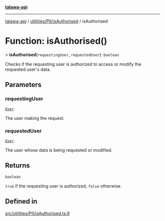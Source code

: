 [**talawa-api**](../../../../README.md)

***

[talawa-api](../../../../modules.md) / [utilities/PII/isAuthorised](../README.md) / isAuthorised

# Function: isAuthorised()

\> **isAuthorised**(`requestingUser`, `requestedUser`): `boolean`

Checks if the requesting user is authorized to access or modify the requested user's data.

## Parameters

### requestingUser

[`User`](../../../../types/generatedGraphQLTypes/type-aliases/User.md)

The user making the request.

### requestedUser

[`User`](../../../../types/generatedGraphQLTypes/type-aliases/User.md)

The user whose data is being requested or modified.

## Returns

`boolean`

`true` if the requesting user is authorized, `false` otherwise.

## Defined in

[src/utilities/PII/isAuthorised.ts:9](https://github.com/PalisadoesFoundation/talawa-api/blob/3a5276aff43f5de4f7fab3ec9683a420dcdc7a06/src/utilities/PII/isAuthorised.ts#L9)
